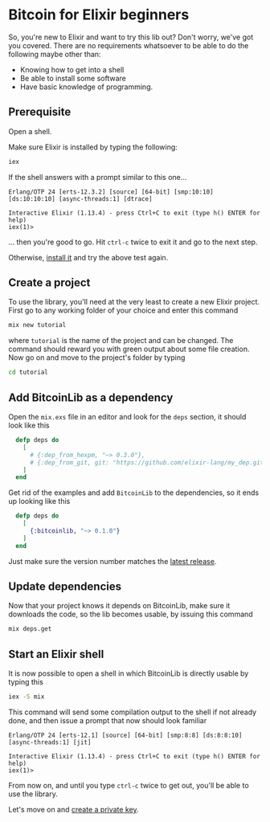 # Bitcoin for Elixir beginners

So, you're new to Elixir and want to try this lib out? Don't worry, we've got you covered. 
There are no requirements whatsoever to be able to do the following maybe other than:

- Knowing how to get into a shell
- Be able to install some software
- Have basic knowledge of programming.


## Prerequisite

Open a shell.

Make sure Elixir is installed by typing the following:

```bash
iex
```

If the shell answers with a prompt similar to this one...

```
Erlang/OTP 24 [erts-12.3.2] [source] [64-bit] [smp:10:10] [ds:10:10:10] [async-threads:1] [dtrace]

Interactive Elixir (1.13.4) - press Ctrl+C to exit (type h() ENTER for help)
iex(1)>
```

... then you're good to go. Hit `ctrl-c` twice to exit it and go to the next step.

Otherwise, [install it](https://elixir-lang.org/install.html) and try the above test again.

## Create a project

To use the library, you'll need at the very least to create a new Elixir project. First go to
any working folder of your choice and enter this command

```bash
mix new tutorial
```

where `tutorial` is the name of the project and can be changed. The command should reward you with
green output about some file creation. Now go on and move to the project's folder by typing

```bash
cd tutorial
```

## Add BitcoinLib as a dependency

Open the `mix.exs` file in an editor and look for the `deps` section, it should look like this

```elixir
  defp deps do
    [
      # {:dep_from_hexpm, "~> 0.3.0"},
      # {:dep_from_git, git: "https://github.com/elixir-lang/my_dep.git", tag: "0.1.0"}
    ]
  end
```

Get rid of the examples and add `BitcoinLib` to the dependencies, so it ends up looking like this

```elixir
  defp deps do
    [
      {:bitcoinlib, "~> 0.1.0"}
    ]
  end
```

Just make sure the version number matches the [latest release](https://github.com/RooSoft/bitcoinlib/releases).

## Update dependencies

Now that your project knows it depends on BitcoinLib, make sure it downloads the code, so the lib
becomes usable, by issuing this command

```bash
mix deps.get
```

## Start an Elixir shell

It is now possible to open a shell in which BitcoinLib is directly usable by typing this

```bash
iex -S mix
```

This command will send some compilation output to the shell if not already done, and then issue
a prompt that now should look familiar

```
Erlang/OTP 24 [erts-12.1] [source] [64-bit] [smp:8:8] [ds:8:8:10] [async-threads:1] [jit]

Interactive Elixir (1.13.4) - press Ctrl+C to exit (type h() ENTER for help)
iex(1)>
```

From now on, and until you type `ctrl-c` twice to get out, you'll be able to use the library.

Let's move on and [create a private key](/docs/tutorial/private_key.md).